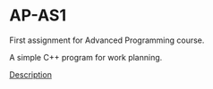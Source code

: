 # AP-AS1

First assignment for Advanced Programming course.

A simple C++ program for work planning.

[Description](APS01-A1-Description.pdf)
